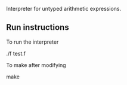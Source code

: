 Interpreter for untyped arithmetic expressions. 

Run instructions
----------------

To run the interpreter

./f test.f

To make after modifying

make
